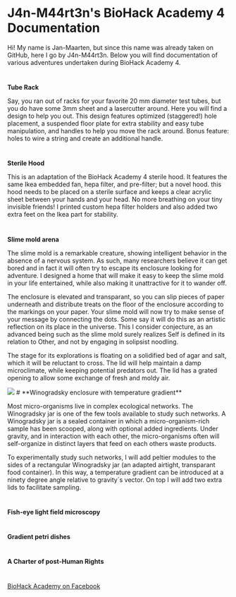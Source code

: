 
#   
# J4n-M44rt3n's BioHack Academy 4 Documentation

Hi! My name is Jan-Maarten, but since this name was already taken on GitHub, here I go by J4n-M44rt3n. Below you will find documentation of various adventures undertaken during BioHack Academy 4.
#
**Tube Rack**

Say, you ran out of racks for your favorite 20 mm diameter test tubes, but you do have some 3mm sheet and a lasercutter around. Here you will find a design to help you out. This design features optimized (staggered!) hole placement, a suspended floor plate for extra stability and easy tube manipulation, and handles to help you move the rack around. Bonus feature: holes to wire a string and create an additional handle.
#
**Sterile Hood**

This is an adaptation of the BioHack Academy 4 sterile hood. It features the same Ikea embedded fan, hepa filter, and pre-filter; but a novel hood. this hood needs to be placed on a sterile surface and keeps a clear acrylic sheet between your hands and your head. No more breathing on your tiny invisible friends! I printed custom hepa filter holders and also added two extra feet on the Ikea part for stability.
#
**Slime mold arena**

The slime mold is a remarkable creature, showing intelligent behavior in the absence of a nervous system. As such, many researchers believe it can get bored and in fact it will often try to escape its enclosure looking for adventure. I designed a home that will make it easy to keep the slime mold in your life entertained, while also making it unattractive for it to wander off.

The enclosure is elevated and transparant, so you can slip pieces of paper underneath and distribute treats on the floor of the enclosure according to the markings on your paper. Your slime mold will now try to make sense of your message by connecting the dots. Some say it will do this as an artistic reflection on its place in the universe. This I consider conjecture, as an advanced being such as the slime mold surely realizes Self is defined in its relation to Other, and not by engaging in solipsist noodling.

The stage for its explorations is floating on a solidified bed of agar and salt, which it will be reluctant to cross. The lid will help maintain a damp microclimate, while keeping potential predators out. The lid has a grated opening to allow some exchange of fresh and moldy air.

<img src="..\images\benelux.png">
#
**Winogradsky enclosure with temperature gradient**

Most micro-organisms live in complex ecological networks. The Winogradsky jar is one of the few tools available to study such networks. A Winogradsky jar is a sealed container in which a micro-organism-rich sample has been scooped, along with optional added ingredients. Under gravity, and in interaction with each other, the micro-organisms often will self-organize in distinct layers that feed on each others waste products.

To experimentally study such networks, I will add peltier modules to the sides of a rectangular Winogradsky jar (an adapted airtight, transparant food container). In this way, a temperature gradient can be introduced at a ninety degree angle relative to gravity´s vector. On top I will add two extra lids to facilitate sampling.
#
**Fish-eye light field microscopy**
#
**Gradient petri dishes**
#
**A Charter of post-Human Rights**
#
[BioHack Academy on Facebook](https://www.facebook.com/groups/biohackacademy/)

